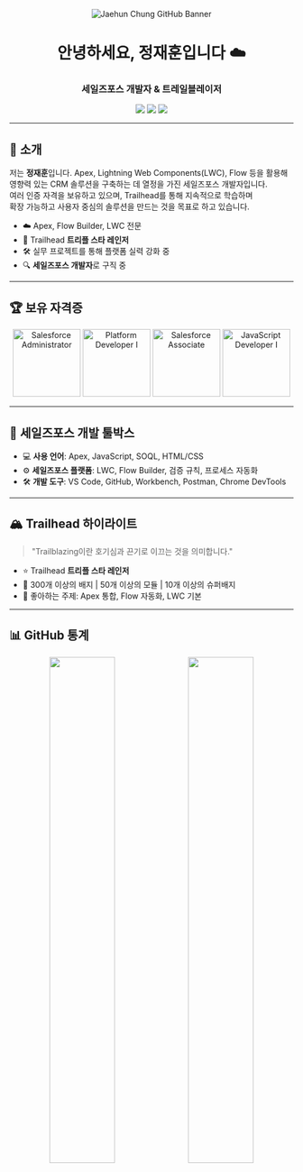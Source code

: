 <p align="center">
  <img src="https://github.com/user-attachments/assets/e5d268f8-fe46-4eb6-a5d4-87c5107cfa08" alt="Jaehun Chung GitHub Banner" />
</p>

<h1 align="center">안녕하세요, 정재훈입니다 ☁️</h1>
<h3 align="center">세일즈포스 개발자 & 트레일블레이저</h3>

<p align="center">
  <img src="https://img.shields.io/badge/Salesforce%20Developer-blue?style=flat&logo=salesforce&logoColor=white" />
  <img src="https://img.shields.io/badge/Trailblazer-%2300A1E0?style=flat&logo=salesforce&logoColor=white" />
  <img src="https://img.shields.io/badge/Open%20to%20Work-%23FF9E0F?style=flat" />
</p>

---

## 👋 소개

저는 **정재훈**입니다. Apex, Lightning Web Components(LWC), Flow 등을 활용해  
영향력 있는 CRM 솔루션을 구축하는 데 열정을 가진 세일즈포스 개발자입니다.  
여러 인증 자격을 보유하고 있으며, Trailhead를 통해 지속적으로 학습하며  
확장 가능하고 사용자 중심의 솔루션을 만드는 것을 목표로 하고 있습니다.

- ☁️ Apex, Flow Builder, LWC 전문  
- 🧠 Trailhead **트리플 스타 레인저**  
- 🛠 실무 프로젝트를 통해 플랫폼 실력 강화 중  
- 🔍 **세일즈포스 개발자**로 구직 중

---

## 🏆 보유 자격증

<p align="center">
  <img src="https://github.com/user-attachments/assets/b842b2fa-ccc2-401e-87a4-06e151806faf" alt="Salesforce Administrator" width="120" />
  <img src="https://github.com/user-attachments/assets/de11a736-cc47-4c69-8c32-c971072a97fa" alt="Platform Developer I" width="120" />
  <img src="https://github.com/user-attachments/assets/a35f0766-5394-4b88-8fec-c9e539a2010b" alt="Salesforce Associate" width="120" />
  <img src="https://github.com/user-attachments/assets/510a3e4b-3832-475b-a039-9cd2e18ad60a" alt="JavaScript Developer I" width="120" />
</p>

---

## 🧰 세일즈포스 개발 툴박스

- 💻 **사용 언어**: Apex, JavaScript, SOQL, HTML/CSS  
- ⚙️ **세일즈포스 플랫폼**: LWC, Flow Builder, 검증 규칙, 프로세스 자동화  
- 🛠 **개발 도구**: VS Code, GitHub, Workbench, Postman, Chrome DevTools  

---

## 🏔 Trailhead 하이라이트

> "Trailblazing이란 호기심과 끈기로 이끄는 것을 의미합니다."

- ⭐ Trailhead **트리플 스타 레인저**  
- 🧩 300개 이상의 배지 | 50개 이상의 모듈 | 10개 이상의 슈퍼배지  
- 🧠 좋아하는 주제: Apex 통합, Flow 자동화, LWC 기본  

---

## 📊 GitHub 통계

<p align="center">
  <img src="https://github-readme-stats.vercel.app/api?username=I-H8-YOU&show_icons=true&theme=tokyonight" width="48%" />
  <img src="https://github-readme-stats.vercel.app/api/top-langs/?username=I-H8-YOU&layout=compact&theme=tokyonight" width="48%" />
</p>
